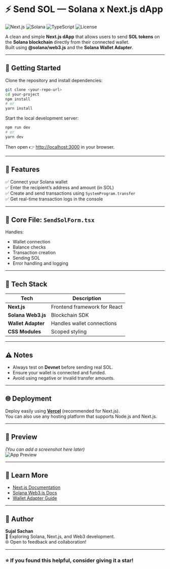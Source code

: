 # ⚡ Send SOL — Solana x Next.js dApp

![Next.js](https://img.shields.io/badge/Next.js-000000?style=for-the-badge&logo=next.js&logoColor=white)
![Solana](https://img.shields.io/badge/Solana-9945FF?style=for-the-badge&logo=solana&logoColor=white)
![TypeScript](https://img.shields.io/badge/TypeScript-007ACC?style=for-the-badge&logo=typescript&logoColor=white)
![License](https://img.shields.io/badge/license-MIT-green?style=for-the-badge)

A clean and simple **Next.js dApp** that allows users to send **SOL tokens** on the **Solana blockchain** directly from their connected wallet.  
Built using **@solana/web3.js** and the **Solana Wallet Adapter**.

---

## 🚀 Getting Started

Clone the repository and install dependencies:

```bash
git clone <your-repo-url>
cd your-project
npm install
# or
yarn install
```

Start the local development server:

```bash
npm run dev
# or
yarn dev
```

Then open 👉 [http://localhost:3000](http://localhost:3000) in your browser.

---

## 💸 Features

✅ Connect your Solana wallet  
✅ Enter the recipient’s address and amount (in SOL)  
✅ Create and send transactions using `SystemProgram.transfer`  
✅ Get real-time transaction logs in the console  

---

## 🧩 Core File: `SendSolForm.tsx`

Handles:
- Wallet connection  
- Balance checks  
- Transaction creation  
- Sending SOL  
- Error handling and logging  

---

## 🧰 Tech Stack

| Tech | Description |
|------|--------------|
| **Next.js** | Frontend framework for React |
| **Solana Web3.js** | Blockchain SDK |
| **Wallet Adapter** | Handles wallet connections |
| **CSS Modules** | Scoped styling |

---

## ⚠️ Notes

- Always test on **Devnet** before sending real SOL.  
- Ensure your wallet is connected and funded.  
- Avoid using negative or invalid transfer amounts.

---

## 🌐 Deployment

Deploy easily using **[Vercel](https://vercel.com)** (recommended for Next.js).  
You can also use any hosting platform that supports Node.js and Next.js.

---

## 📸 Preview

*(You can add a screenshot here later)*  
![App Preview](./preview.png)

---

## 🧠 Learn More

- [Next.js Documentation](https://nextjs.org/docs)  
- [Solana Web3.js Docs](https://solana-labs.github.io/solana-web3.js/)  
- [Wallet Adapter Guide](https://github.com/solana-labs/wallet-adapter)  

---

## 👤 Author

**Sujal Sachan**  
💼 Exploring Solana, Next.js, and Web3 development.  
🌐 Open to feedback and collaboration!  

---

### ⭐ If you found this helpful, consider giving it a star!
